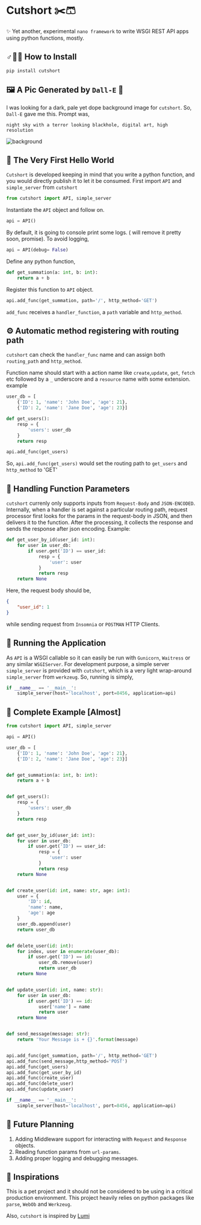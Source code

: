 # **Cutshort** ✂️🩳
✨ Yet another, experimental `nano framework` to write WSGI REST API apps using python functions, mostly. 

## ♂🐱‍💻 How to Install
`pip install cutshort`

## 🖼️ A Pic Generated by `Dall-E` 🤖
I was looking for a dark, pale yet dope background image for `cutshort`. So, `Dall-E` gave me this.
Prompt was, 
```commandline
night sky with a terror looking blackhole, digital art, high resolution
```
![background](/img/background.png)

## 📖 The Very First Hello World
`Cutshort` is developed keeping in mind that you write a python function, and you would directly publish it to let it be consumed.
 First import `API` and `simple_server` from `cutshort`
```python
from cutshort import API, simple_server
```
Instantiate the `API` object and follow on.
```python
api = API()
```
By default, it is going to console print some logs. ( will remove it pretty soon, promise).
To avoid logging, 
```python
api = API(debug= False)
```
Define any python function,
```python
def get_summation(a: int, b: int):
    return a + b
```
Register this function to `API` object. 
```python
api.add_func(get_summation, path='/', http_method='GET')
```
`add_func` receives a `handler_function`, a `path` variable and `http_method`. 

## ⚙️ Automatic method registering with routing path
`cutshort` can check the `handler_func` name and can assign both `routing_path` and `http_method`. 

Function name should start with a action name like `create`,`update`, `get`, `fetch` etc followed by a `_` underscore and
a `resource` name with some extension. example
```python
user_db = [
    {'ID': 1, 'name': 'John Doe', 'age': 21},
    {'ID': 2, 'name': 'Jane Doe', 'age': 23}]

def get_users():
    resp = {
        'users': user_db
    }
    return resp

api.add_func(get_users)
```
So, `api.add_func(get_users)` would set the routing path to `get_users` and `http_method` to 'GET'

## 🧺 Handling Function Parameters
`cutshort` currenly only supports inputs from `Request-Body` and `JSON-ENCODED`. Internally, when a handler is set against
a particular routing path, request processor first looks for the params in the request-body in JSON, and then delivers it
to the function. After the processing, it collects the response and sends the response after json encoding.
Example:
```python
def get_user_by_id(user_id: int):
    for user in user_db:
        if user.get('ID') == user_id:
            resp = {
                'user': user
            }
            return resp
    return None
```
Here, the request body should be, 
```json
{
	"user_id": 1
}
```
while sending request from `Insomnia` or `POSTMAN` HTTP Clients.

## 🚜 Running the Application
As `API` is a WSGI callable so it can easily be run with `Gunicorn`, `Waitress` or any similar `WSGIServer`. 
For development purpose, a simple server `simple_server` is provided with `cutshort`, which is a very light wrap-around `simple_server` from
`werkzeug`. So,  running is simply, 
```python
if __name__ == '__main__':
    simple_server(host='localhost', port=8456, application=api)
```

## 📜 Complete Example [Almost]
```python
from cutshort import API, simple_server

api = API()

user_db = [
    {'ID': 1, 'name': 'John Doe', 'age': 21},
    {'ID': 2, 'name': 'Jane Doe', 'age': 23}]


def get_summation(a: int, b: int):
    return a + b


def get_users():
    resp = {
        'users': user_db
    }
    return resp


def get_user_by_id(user_id: int):
    for user in user_db:
        if user.get('ID') == user_id:
            resp = {
                'user': user
            }
            return resp
    return None


def create_user(id: int, name: str, age: int):
    user = {
        'ID': id,
        'name': name,
        'age': age
    }
    user_db.append(user)
    return user_db


def delete_user(id: int):
    for index, user in enumerate(user_db):
        if user.get('ID') == id:
            user_db.remove(user)
            return user_db
    return None


def update_user(id: int, name: str):
    for user in user_db:
        if user.get('ID') == id:
            user['name'] = name
            return user
    return None


def send_message(message: str):
    return 'Your Message is + {}'.format(message)


api.add_func(get_summation, path='/', http_method='GET')
api.add_func(send_message,http_method='POST')
api.add_func(get_users)
api.add_func(get_user_by_id)
api.add_func(create_user)
api.add_func(delete_user)
api.add_func(update_user)

if __name__ == '__main__':
    simple_server(host='localhost', port=8456, application=api)
```

## 🔮 Future Planning
1. Adding Middleware support for interacting with `Request` and `Response` objects.
2. Reading function params from `url-params`.
3. Adding proper logging and debugging messages. 


## 🧚 Inspirations
This is a pet project and it should not be considered to be using in a critical production environment. This project 
heavily relies on python packages like `parse`, `WebOb` and `Werkzeug`. 

Also, `cutshort` is inspired by [Lumi](https://github.com/Tanmoy741127/lumi)
